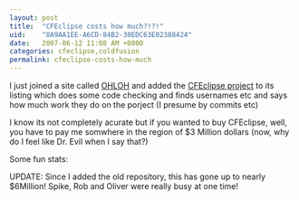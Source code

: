 ```yaml
---
layout: post
title:  "CFEclipse costs how much?!?!"
uid:	"8A9AA1EE-A6CD-84B2-30EDC63E02388424"
date:   2007-06-12 11:08 AM +0000
categories: cfeclipse,coldfusion
permalink: cfeclipse-costs-how-much
---
```

I just joined a site called <a href="http://www.ohloh.net/">OHLOH</a> and added the <a href="">CFEclipse project</a> to its listing which does some code checking and finds usernames etc and says how much work they do on the porject (I presume by commits etc)

I know its not completely acurate but if you wanted to buy CFEclipse, well, you have to pay me somwhere in the region of $3 Million dollars (now, why do I feel like Dr. Evil when I say that?)


Some fun stats:
<SCRIPT type='text/javascript' language='JavaScript' src='http://www.ohloh.net/projects/5939;badge_js'></SCRIPT>

UPDATE: Since I added the old repository, this has gone up to nearly $6Million! Spike, Rob and Oliver were really busy at one time!
